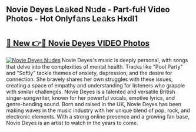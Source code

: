 ## Novie Deyes Le𝚊ked N𝚞de - Part-fuH Video Photos - Hot Onlyf𝚊ns Le𝚊ks HxdI1

# <h2><a href="http://ac24753.deff.icu/?id=Novie+Deyes">🔗 New 👉🔴 Novie Deyes VIDEO Photos</a></h2>

[![Novie Deyes N𝚞des](https://i.imgur.com/rIISA9y.gif)](http://ac24753.deff.icu/?id=Novie+Deyes)
Novie Deyes's music is deeply personal, with songs that delve into the complexities of mental health. Tracks like "Pool Party" and "Softly" tackle themes of anxiety, depression, and the desire for connection. She bravely shares her own struggles with these issues, creating a space of empathy and understanding for listeners who grapple with similar challenges. Novie Deyes is a talented and versatile British singer-songwriter, known for her powerful vocals, emotive lyrics, and genre-bending sound. Born and raised in the UK, Novie Deyes has been making waves in the music industry with her unique blend of pop, rock, and electronic elements. With a strong online presence and a growing fan base, Novie Deyes is an artist to watch in the years to come.
